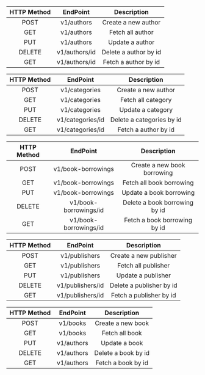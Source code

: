 
| HTTP Method |   EndPoint    |      Description      |
|:-----------:|:-------------:|:---------------------:|
|    POST     |  v1/authors   |  Create a new author  |
|     GET     |  v1/authors   |   Fetch all author    |
|     PUT     |  v1/authors   |    Update a author    |
|   DELETE    | v1/authors/id | Delete a author by id |
|     GET     | v1/authors/id | Fetch a author by id  |

| HTTP Method |     EndPoint     |        Description        |
|:-----------:|:----------------:|:-------------------------:|
|    POST     |  v1/categories   |    Create a new author    |
|     GET     |  v1/categories   |    Fetch all category     |
|     PUT     |  v1/categories   |     Update a category     |
|   DELETE    | v1/categories/id | Delete a categories by id |
|     GET     | v1/categories/id |   Fetch a author by id    |

| HTTP Method |       EndPoint        |          Description          |
|:-----------:|:---------------------:|:-----------------------------:|
|    POST     |  v1/book-borrowings   |  Create a new book borrowing  |
|     GET     |  v1/book-borrowings   |   Fetch all book borrowing    |
|     PUT     |  v1/book-borrowings   |    Update a book borrowing    |
|   DELETE    | v1/book-borrowings/id | Delete a book borrowing by id |
|     GET     | v1/book-borrowings/id | Fetch a book borrowing by id  |

| HTTP Method |     EndPoint     |       Description        |
|:-----------:|:----------------:|:------------------------:|
|    POST     |  v1/publishers   |  Create a new publisher  |
|     GET     |  v1/publishers   |   Fetch all publisher    |
|     PUT     |  v1/publishers   |    Update a publisher    |
|   DELETE    | v1/publishers/id | Delete a publisher by id |
|     GET     | v1/publishers/id | Fetch a publisher by id  |

| HTTP Method |  EndPoint  |     Description     |
|:-----------:|:----------:|:-------------------:|
|    POST     |  v1/books  |  Create a new book  |
|     GET     |  v1/books  |   Fetch all book    |
|     PUT     | v1/authors |    Update a book    |
|   DELETE    | v1/authors | Delete a book by id |
|     GET     | v1/authors | Fetch a book by id  |


